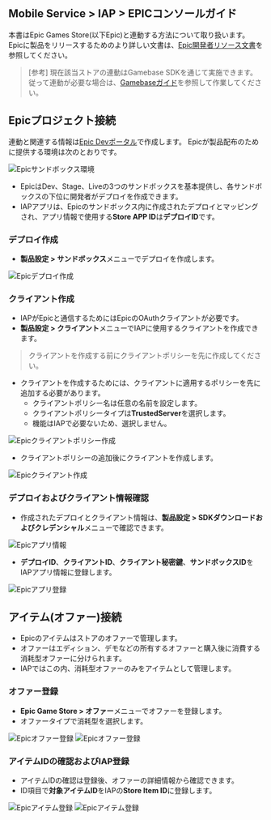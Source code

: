 ## Mobile Service > IAP > EPICコンソールガイド

本書はEpic Games Store(以下Epic)と連動する方法について取り扱います。
Epicに製品をリリースするためのより詳しい文書は、[Epic開発者リソース文書](https://dev.epicgames.com/docs/ko)を参照してください。

>[参考]
> 現在該当ストアの連動はGamebase SDKを通じて実施できます。
> 従って連動が必要な場合は、[Gamebaseガイド](https://docs.nhncloud.com/ko/Game/Gamebase/ko/Overview)を参照して作業してください。

## Epicプロジェクト接続
連動と関連する情報は[Epic Devポータル](https://dev.epicgames.com/)で作成します。
Epicが製品配布のために提供する環境は次のとおりです。

![Epicサンドボックス環境](https://kr1-api-object-storage.nhncloudservice.com/v1/AUTH_2acdfabf4efe4efc8a04c00b348110c9/cdn_origin/prod_iap/console_epic/epic_console_sandbox_01_kor.png)

* EpicはDev、Stage、Liveの3つのサンドボックスを基本提供し、各サンドボックスの下位に開発者がデプロイを作成できます。
* IAPアプリは、Epicのサンドボックス内に作成されたデプロイとマッピングされ、アプリ情報で使用する**Store APP ID**は**デプロイID**です。

### デプロイ作成
* **製品設定 > サンドボックス**メニューでデプロイを作成します。

![Epicデプロイ作成](https://kr1-api-object-storage.nhncloudservice.com/v1/AUTH_2acdfabf4efe4efc8a04c00b348110c9/cdn_origin/prod_iap/console_epic/epic_console_sandbox_02_kor.png)

### クライアント作成
* IAPがEpicと通信するためにはEpicのOAuthクライアントが必要です。
* **製品設定 > クライアント**メニューでIAPに使用するクライアントを作成できます。
> クライアントを作成する前にクライアントポリシーを先に作成してください。

* クライアントを作成するためには、クライアントに適用するポリシーを先に追加する必要があります。
  * クライアントポリシー名は任意の名前を設定します。
  * クライアントポリシータイプは**TrustedServer**を選択します。
  * 機能はIAPで必要ないため、選択しません。

![Epicクライアントポリシー作成](https://kr1-api-object-storage.nhncloudservice.com/v1/AUTH_2acdfabf4efe4efc8a04c00b348110c9/cdn_origin/prod_iap/console_epic/epic_console_app_01_kor.png)

* クライアントポリシーの追加後にクライアントを作成します。

![Epicクライアント作成](https://kr1-api-object-storage.nhncloudservice.com/v1/AUTH_2acdfabf4efe4efc8a04c00b348110c9/cdn_origin/prod_iap/console_epic/epic_console_app_02_kor.png)

### デプロイおよびクライアント情報確認
* 作成されたデプロイとクライアント情報は、**製品設定 > SDKダウンロードおよびクレデンシャル**メニューで確認できます。

![Epicアプリ情報](https://kr1-api-object-storage.nhncloudservice.com/v1/AUTH_2acdfabf4efe4efc8a04c00b348110c9/cdn_origin/prod_iap/console_epic/epic_console_app_03_kor.png)

* **デプロイID**、**クライアントID**、**クライアント秘密鍵**、**サンドボックスID**をIAPアプリ情報に登録します。

![Epicアプリ登録](https://kr1-api-object-storage.nhncloudservice.com/v1/AUTH_2acdfabf4efe4efc8a04c00b348110c9/cdn_origin/prod_iap/console_epic/epic_console_app_04_kor.png)


## アイテム(オファー)接続
* Epicのアイテムはストアのオファーで管理します。
* オファーはエディション、デモなどの所有するオファーと購入後に消費する消耗型オファーに分けられます。
* IAPではこの内、消耗型オファーのみをアイテムとして管理します。

### オファー登録
* **Epic Game Store > オファー**メニューでオファーを登録します。
* オファータイプで消耗型を選択します。

![Epicオファー登録](https://kr1-api-object-storage.nhncloudservice.com/v1/AUTH_2acdfabf4efe4efc8a04c00b348110c9/cdn_origin/prod_iap/console_epic/epic_console_item_01_kor.png)
![Epicオファー登録](https://kr1-api-object-storage.nhncloudservice.com/v1/AUTH_2acdfabf4efe4efc8a04c00b348110c9/cdn_origin/prod_iap/console_epic/epic_console_item_02_kor.png)

### アイテムIDの確認およびIAP登録
* アイテムIDの確認は登録後、オファーの詳細情報から確認できます。
* ID項目で**対象アイテムID**をIAPの**Store Item ID**に登録します。

![Epicアイテム登録](https://kr1-api-object-storage.nhncloudservice.com/v1/AUTH_2acdfabf4efe4efc8a04c00b348110c9/cdn_origin/prod_iap/console_epic/epic_console_item_03_kor.png)
![Epicアイテム登録](https://kr1-api-object-storage.nhncloudservice.com/v1/AUTH_2acdfabf4efe4efc8a04c00b348110c9/cdn_origin/prod_iap/console_epic/epic_console_item_04_kor.png)
